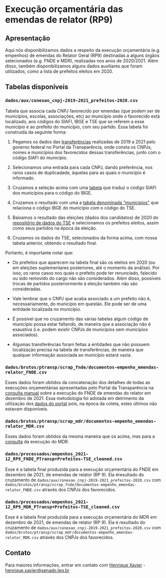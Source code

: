 # Execução orçamentária das emendas de relator (RP9)


## Apresentação

Aqui nós disponibilizamos dados a respeito da execução orçamentária (e.g. empenhos) de emendas do Relator Geral
(RP9) destinadas a alguns órgãos selecionados (e.g. FNDE e MDR), realizadas nos anos de 2020/2021. Além disso, também
disponibilizamos alguns dados auxiliares que foram utilizados, como a lista de prefeitos eleitos em 2020.

## Tabelas disponíveis

### `dados/aux/conexao_cnpj-2019-2021_prefeitos-2020.csv`

Tabela que associa cada CNPJ favorecido por emendas (que podem ser de municípios, escolas, associações, etc) ao município
onde o favorecido está localizado, aos códigos do SIAFI, IBGE e TSE que se referem a esse município e ao prefeito do
município, com seu partido. Essa tabela foi construída da seguinte forma:

1. Pegamos os dados das [transferências](http://www.portaltransparencia.gov.br/download-de-dados/transferencias)
realizadas de 2019 a 2021 pelo governo federal no Portal da Transparência, onde consta os CNPJs, nomes e municípios
dos favorecidos dessas transferências, junto com o código SIAFI do município.

2. Selecionamos uma entrada para cada CNPJ, dando preferência, nos raros casos de duplicadade, àquelas para as quais o município
é informado.

3. Cruzamos a seleção acima com uma [tabela](https://www.tesourotransparente.gov.br/ckan/dataset/abb968cb-3710-4f85-89cf-875c91b9c7f6/resource/eebb3bc6-9eea-4496-8bcf-304f33155282/download/TABMUN.CSV) que traduz o código SIAFI dos municípios para o código do IBGE.

4. Cruzamos o resultado com uma a [tabela denominada "municipios"](https://basedosdados.org/dataset/br-bd-diretorios-brasil)
que relaciona o código IBGE do município com o código do TSE.

5. Baixamos o resultado das eleições (dados dos candidatos) de 2020 do [repositório de dados do TSE](https://www.tse.jus.br/eleicoes/estatisticas/repositorio-de-dados-eleitorais-1/) e selecionamos
os prefeitos eleitos, assim como seus partidos na época da eleição.

6. Cruzamos os dados do TSE, selecionados da forma acima, com nossa tabela anterior, obtendo o resultado final.

Portanto, é importante notar que:

* Os prefeitos que aparecem na tabela final são os eleitos em 2020 (ou em eleições suplementares posteriores,
até o momento da análise). Por isso, os raros casos nos quais o prefeito pode ter renunciado, falecido ou
sido removido do cargo não são considerados. Além disso, possíveis trocas de partidos posteriormente à eleição
também não são consideradas.

* Vale lembrar que o CNPJ que acaba associado a um prefeito não é, necessariamente, do município em questão.
Ele pode ser de uma entidade localizada no município.

* É possível que no cruzamento das várias tabelas algum código de município possa estar faltando, de maneira que
  a associação não é exaustiva (i.e. podem existir CNPJs de municípios sem municípios associados).

* Algumas transferências foram feitas a entidades que não possuem localização precisa na tabela de transferências,
de maneira que qualquer informação associada ao município estará vazia.

### `dados/brutos/ptransp/scrap_fnde/documentos-empenho_emendas-relator_FNDE.csv`

Esses dados foram obtidos da concatenação dos detalhes de todas as execuções orçamentárias apresentadas pelo
Portal da Transparência na [consulta manual](http://www.portaltransparencia.gov.br/despesas/orgao/consulta?paginacaoSimples=true&tamanhoPagina=&offset=&direcaoOrdenacao=asc&de=01%2F12%2F2021&ate=31%2F12%2F2021&orgaos=OR26298&autor=8100&colunasSelecionadas=linkDetalhamento%2CmesAno%2CorgaoSuperior%2CorgaoVinculado%2CunidadeGestora%2Cfuncao%2CsubFuncao%2Cprograma%2Cacao%2CprogramaGoverno%2Cautor%2CplanoOrcamentario%2CgrupoDespesa%2CelementoDespesa%2CmodalidadeDespesa%2CvalorDespesaEmpenhada%2CvalorDespesaLiquidada%2CvalorDespesaPaga%2CvalorRestoPago&ordenarPor=valorDespesaEmpenhada&direcao=desc)
sobre a execução do FNDE de emendas do relator em dezembro de 2021.
Essa metodologia foi adotada em detrimento da utilização dos [dados do portal](http://www.portaltransparencia.gov.br/download-de-dados/despesas) pois, na época da coleta, estes últimos
não estavam disponíveis.

### `dados/brutos/ptransp/scrap_mdr/documentos-empenho_emendas-relator_MDR.csv`

Esses dados foram obtidos da mesma maneira que os acima, mas para a [consulta](https://www.portaltransparencia.gov.br/despesas/orgao/consulta?paginacaoSimples=true&tamanhoPagina=&offset=&direcaoOrdenacao=asc&de=01%2F12%2F2021&ate=31%2F12%2F2021&orgaos=OR53000&autor=8100&colunasSelecionadas=linkDetalhamento%2CmesAno%2CorgaoSuperior%2CorgaoVinculado%2CunidadeGestora%2Cfuncao%2CsubFuncao%2Cprograma%2Cacao%2CprogramaGoverno%2Cautor%2CplanoOrcamentario%2CgrupoDespesa%2CelementoDespesa%2CmodalidadeDespesa%2CvalorDespesaEmpenhada%2CvalorDespesaLiquidada%2CvalorDespesaPaga%2CvalorRestoPago&ordenarPor=valorDespesaEmpenhada&direcao=desc) da execução do MDR.

### `dados/processados/empenhos_2021-12_RP9_FNDE_PTransp+Prefeitos-TSE_cleaned.csv`

Esse é a tabela final produzida para a execução orçamentária do FNDE em dezembro de 2021, de emendas de relator (RP 9). Ela éresultado do cruzamento de `dados/aux/conexao_cnpj-2019-2021_prefeitos-2020.csv` com `dados/brutos/ptransp/scrap_fnde/documentos-empenho_emendas-relator_FNDE.csv` através dos CNPJs dos favorecidos.

### `dados/processados/empenhos_2021-12_RP9_MDR_PTransp+Prefeitos-TSE_cleaned.csv`

Esse é a tabela final produzida para a execução orçamentária do MDR em dezembro de 2021, de emendas de relator (RP 9). Ela é resultado do cruzamento de `dados/aux/conexao_cnpj-2019-2021_prefeitos-2020.csv` com `dados/brutos/ptransp/scrap_mdr/documentos-empenho_emendas-relator_MDR.csv` através dos CNPJs dos favorecidos.

## Contato

Para maiores informações, entrar em contato com [Henrique Xavier](https://github.com/hsxavier) - henrique.xavier@senado.leg.br






